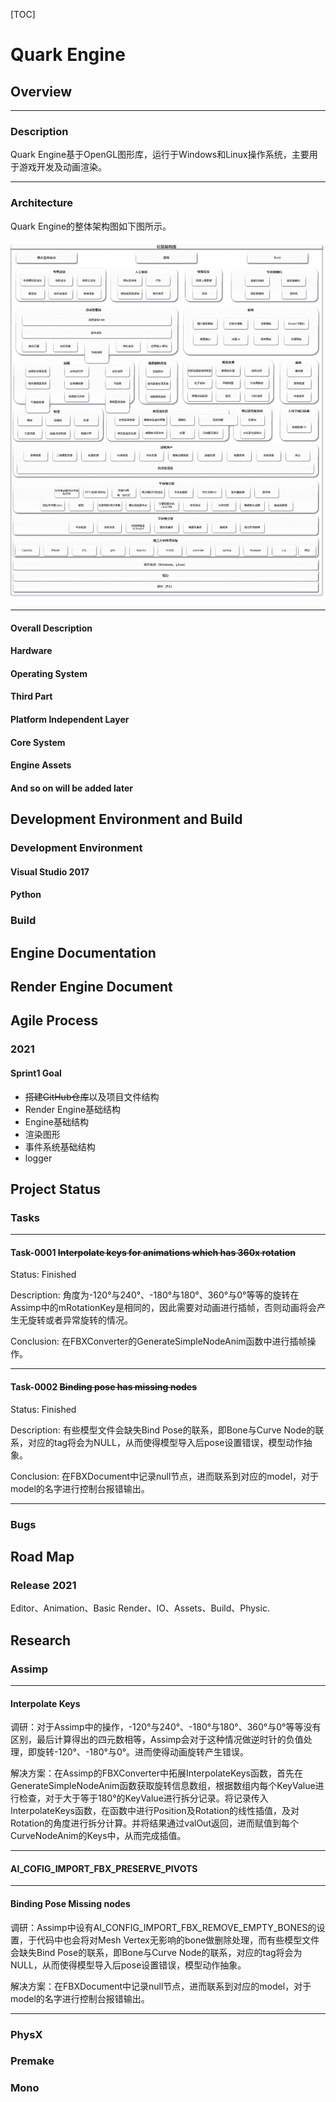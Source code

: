 [TOC]

# Quark Engine

## Overview

***

### Description

Quark Engine基于OpenGL图形库，运行于Windows和Linux操作系统，主要用于游戏开发及动画渲染。  

***

### Architecture

Quark Engine的整体架构图如下图所示。  

![Architecture](.\Images\引擎架构图.png)

***

#### Overall Description

#### Hardware

#### Operating System

#### Third Part

#### Platform Independent Layer

#### Core System

#### Engine Assets

#### And so on will be added later

## Development Environment and Build

### Development Environment

#### Visual Studio 2017

#### Python

### Build

## Engine Documentation

## Render Engine Document

## Agile Process

### 2021

#### Sprint1 Goal

* ~~搭建GitHub仓库~~以及项目文件结构
* Render Engine基础结构
* Engine基础结构
* 渲染图形
* 事件系统基础结构
* logger

## Project Status

### Tasks

***

#### Task-0001	~~Interpolate keys for animations which has 360x rotation~~ 

Status: Finished

Description: 角度为-120°与240°、-180°与180°、360°与0°等等的旋转在Assimp中的mRotationKey是相同的，因此需要对动画进行插帧，否则动画将会产生无旋转或者异常旋转的情况。

Conclusion: 在FBXConverter的GenerateSimpleNodeAnim函数中进行插帧操作。

***

#### Task-0002	~~Binding pose has missing nodes~~

Status: Finished

Description: 有些模型文件会缺失Bind Pose的联系，即Bone与Curve Node的联系，对应的tag将会为NULL，从而使得模型导入后pose设置错误，模型动作抽象。

Conclusion: 在FBXDocument中记录null节点，进而联系到对应的model，对于model的名字进行控制台报错输出。

---

### Bugs

## Road Map

### Release 2021

Editor、Animation、Basic Render、IO、Assets、Build、Physic.

## Research

### Assimp

***

#### Interpolate Keys

调研：对于Assimp中的操作，-120°与240°、-180°与180°、360°与0°等等没有区别，最后计算得出的四元数相等，Assimp会对于这种情况做逆时针的负值处理，即旋转-120°、-180°与0°。进而使得动画旋转产生错误。

解决方案：在Assimp的FBXConverter中拓展InterpolateKeys函数，首先在GenerateSimpleNodeAnim函数获取旋转信息数组，根据数组内每个KeyValue进行检查，对于大于等于180°的KeyValue进行拆分记录。将记录传入InterpolateKeys函数，在函数中进行Position及Rotation的线性插值，及对Rotation的角度进行拆分计算。并将结果通过valOut返回，进而赋值到每个CurveNodeAnim的Keys中，从而完成插值。

***

#### AI_COFIG_IMPORT_FBX_PRESERVE_PIVOTS

***

#### Binding Pose Missing nodes

调研：Assimp中设有AI_CONFIG_IMPORT_FBX_REMOVE_EMPTY_BONES的设置，于代码中也会将对Mesh Vertex无影响的bone做删除处理，而有些模型文件会缺失Bind Pose的联系，即Bone与Curve Node的联系，对应的tag将会为NULL，从而使得模型导入后pose设置错误，模型动作抽象。

解决方案：在FBXDocument中记录null节点，进而联系到对应的model，对于model的名字进行控制台报错输出。

***

### PhysX

### Premake

### Mono



